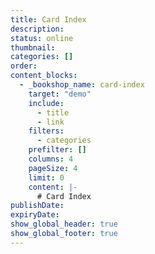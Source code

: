 ```yaml
---
title: Card Index
description:
status: online
thumbnail:
categories: []
order:
content_blocks:
  - _bookshop_name: card-index
    target: "demo"
    include:
      - title
      - link
    filters:
      - categories
    prefilter: []
    columns: 4
    pageSize: 4
    limit: 0
    content: |-
      # Card Index
publishDate:
expiryDate:
show_global_header: true
show_global_footer: true
---
```

